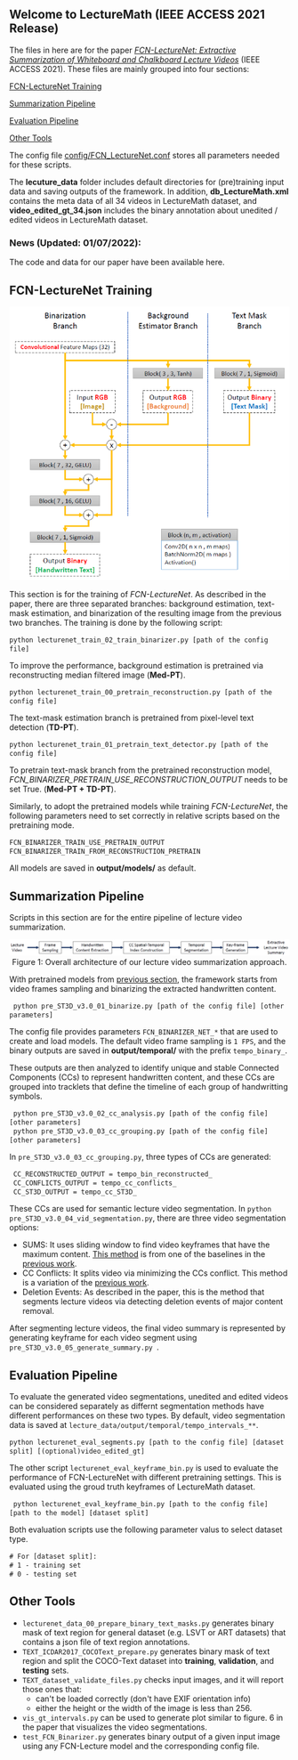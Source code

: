 ## Welcome to LectureMath (IEEE ACCESS 2021 Release)

The files in here are for the paper [*FCN-LectureNet: Extractive Summarization of Whiteboard and Chalkboard Lecture Videos*](https://ieeexplore.ieee.org/abstract/document/9494351) (IEEE ACCESS 2021). These files are mainly grouped into four sections:

[FCN-LectureNet Training](#fcn-lecturenet-training)

[Summarization Pipeline](#summarization-pipeline)

[Evaluation Pipeline](#evaluation-pipeline)

[Other Tools](#other-tools)

The config file [config/FCN_LectureNet.conf](https://github.com/kdavila/lecturemath/blob/master/ACCESS2021_release/configs/FCN_LectureNet.conf) stores all parameters needed for these scripts. 

The **lecuture_data** folder includes default directories for (pre)training input data and saving outputs of the framework. 
In addition, **db_LectureMath.xml** contains the meta data of all 34 videos in LectureMath dataset, and **video_edited_gt_34.json** includes the binary annotation about unedited / edited videos in LectureMath dataset.

### News (Updated: 01/07/2022):
The code and data for our paper have been available here. 


## FCN-LectureNet Training

![alt text](https://raw.githubusercontent.com/adaniefei/Other/images/FCN-LectureNet3branches.png?raw=true "fcn-lecturenet-arch")

This section is for the training of *FCN-LectureNet*. As described in the paper, there are three separated branches: background estimation, text-mask estimation, and binarization of the resulting image from the previous two branches. The training is done by the following script:

    python lecturenet_train_02_train_binarizer.py [path of the config file]

To improve the performance, background estimation is pretrained via reconstructing median filtered image (**Med-PT**). 

    python lecturenet_train_00_pretrain_reconstruction.py [path of the config file]

The text-mask estimation branch is pretrained from pixel-level text detection (**TD-PT**). 

    python lecturenet_train_01_pretrain_text_detector.py [path of the config file]

To pretrain text-mask branch from the pretrained reconstruction model, *FCN_BINARIZER_PRETRAIN_USE_RECONSTRUCTION_OUTPUT* needs to be set True. (**Med-PT + TD-PT**). 

Similarly, to adopt the pretrained models while training *FCN-LectureNet*, the following parameters need to set correctly in relative scripts based on the pretraining mode. 

    FCN_BINARIZER_TRAIN_USE_PRETRAIN_OUTPUT
    FCN_BINARIZER_TRAIN_FROM_RECONSTRUCTION_PRETRAIN
    
All models are saved in **output/models/** as default.

## Summarization Pipeline

Scripts in this section are for the entire pipeline of lecture video summarization.

<p align="center">
  <img src="https://raw.githubusercontent.com/adaniefei/Other/images/Overall-Arch.png">
  Figure 1: Overall architecture of our lecture video summarization approach.
</p>

With pretrained models from [previous section](#fcn-lecturenet-training), the framework starts from video frames sampling and binarizing the extracted handwritten content. 

     python pre_ST3D_v3.0_01_binarize.py [path of the config file] [other parameters]

The config file provides parameters `FCN_BINARIZER_NET_*` that are used to create and load models. The default video frame sampling is `1 FPS`, and the binary outputs are saved in **output/temporal/** with the prefix `tempo_binary_`. 

>>

These outputs are then analyzed to identify unique and stable Connected Components (CCs) to represent handwritten content, and these CCs are grouped into tracklets that define the timeline of each group of handwritting symbols. 
     
     python pre_ST3D_v3.0_02_cc_analysis.py [path of the config file] [other parameters]
     python pre_ST3D_v3.0_03_cc_grouping.py [path of the config file] [other parameters]
     
In `pre_ST3D_v3.0_03_cc_grouping.py`, three types of CCs are generated:
     
     CC_RECONSTRUCTED_OUTPUT = tempo_bin_reconstructed_
     CC_CONFLICTS_OUTPUT = tempo_cc_conflicts_
     CC_ST3D_OUTPUT = tempo_cc_ST3D_
     
These CCs are used for semantic lecture video segmentation. In `python pre_ST3D_v3.0_04_vid_segmentation.py`, there are three video segmentation options:

- SUMS: It uses sliding window to find video keyframes that have the maximum content. [This method](https://ieeexplore.ieee.org/document/4351897) is from one of the baselines in the [previous work](https://www.cs.rit.edu/~rlaz/files/Kenny_ICDAR_2017.pdf).   
- CC Conflicts: It splits video via minimizing the CCs conflict. This method is a variation of the [previous work](https://www.cs.rit.edu/~rlaz/files/Kenny_ICDAR_2017.pdf).
- Deletion Events: As described in the paper, this is the method that segments lecture videos via detecting deletion events of major content removal.
     
After segmenting lecture videos, the final video summary is represented by generating keyframe for each video segment using `pre_ST3D_v3.0_05_generate_summary.py
`.

## Evaluation Pipeline

To evaluate the generated video segmentations, unedited and edited videos can be considered separately as differnt segmentation methods have different performances on these two types. By default, video segmentation data is saved at `lecture_data/output/temporal/tempo_intervals_**`.

    python lecturenet_eval_segments.py [path to the config file] [dataset split] [(optional)video_edited_gt]
    
The other script `lecturenet_eval_keyframe_bin.py` is used to evaluate the performance of FCN-LectureNet with different pretraining settings. This is evaluated using the groud truth keyframes of LectureMath dataset.

     python lecturenet_eval_keyframe_bin.py [path to the config file] [path to the model] [dataset split]

Both evaluation scripts use the following parameter valus to select dataset type.

    # For [dataset split]: 
    # 1 - training set
    # 0 - testing set

## Other Tools
- `lecturenet_data_00_prepare_binary_text_masks.py` generates binary mask of text region for general dataset (e.g. LSVT or ART datasets) that contains a json file of text region annotations.
- `TEXT_ICDAR2017_COCOText_prepare.py` generates binary mask of text region and split the COCO-Text dataset into **training**, **validation**, and **testing** sets.
- `TEXT_dataset_validate_files.py` checks input images, and it will report those ones that:
    - can't be loaded correctly (don't have EXIF orientation info)
    - either the height or the width of the image is less than 256.
- `vis_gt_intervals.py` can be used to generate plot similar to figure. 6 in the paper that visualizes the video segmentations.
- `test_FCN_Binarizer.py` generates binary output of a given input image using any FCN-Lecture model and the corresponding config file.


